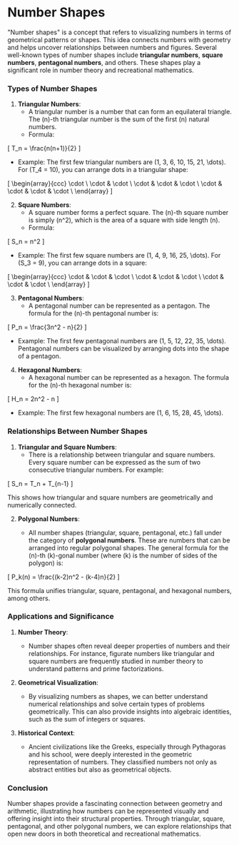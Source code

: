# Number Shapes

"Number shapes" is a concept that refers to visualizing numbers in terms of geometrical patterns or shapes. This idea connects numbers with geometry and helps uncover relationships between numbers and figures. Several well-known types of number shapes include **triangular numbers**, **square numbers**, **pentagonal numbers**, and others. These shapes play a significant role in number theory and recreational mathematics.

### Types of Number Shapes

1. **Triangular Numbers**:
   - A triangular number is a number that can form an equilateral triangle. The \(n\)-th triangular number is the sum of the first \(n\) natural numbers.
   - Formula:

\[
T_n = \frac{n(n+1)}{2}
\]

   - Example: The first few triangular numbers are \(1, 3, 6, 10, 15, 21, \dots\). For \(T_4 = 10\), you can arrange dots in a triangular shape:

\[
\begin{array}{ccc}
\cdot \\
\cdot & \cdot \\
\cdot & \cdot & \cdot \\
\cdot & \cdot & \cdot & \cdot \\
\end{array}
\]

2. **Square Numbers**:
   - A square number forms a perfect square. The \(n\)-th square number is simply \(n^2\), which is the area of a square with side length \(n\).
   - Formula:

\[
S_n = n^2
\]

   - Example: The first few square numbers are \(1, 4, 9, 16, 25, \dots\). For \(S_3 = 9\), you can arrange dots in a square:

\[
\begin{array}{ccc}
\cdot & \cdot & \cdot \\
\cdot & \cdot & \cdot \\
\cdot & \cdot & \cdot \\
\end{array}
\]

3. **Pentagonal Numbers**:
   - A pentagonal number can be represented as a pentagon. The formula for the \(n\)-th pentagonal number is:

\[
P_n = \frac{3n^2 - n}{2}
\]
   - Example: The first few pentagonal numbers are \(1, 5, 12, 22, 35, \dots\). Pentagonal numbers can be visualized by arranging dots into the shape of a pentagon.

4. **Hexagonal Numbers**:
   - A hexagonal number can be represented as a hexagon. The formula for the \(n\)-th hexagonal number is:

\[
H_n = 2n^2 - n
\]

   - Example: The first few hexagonal numbers are \(1, 6, 15, 28, 45, \dots\).

### Relationships Between Number Shapes

1. **Triangular and Square Numbers**:
   - There is a relationship between triangular and square numbers. Every square number can be expressed as the sum of two consecutive triangular numbers. For example:

\[
S_n = T_n + T_{n-1}
\]

This shows how triangular and square numbers are geometrically and numerically connected.

2. **Polygonal Numbers**:

   - All number shapes (triangular, square, pentagonal, etc.) fall under the category of **polygonal numbers**. These are numbers that can be arranged into regular polygonal shapes. The general formula for the \(n\)-th \(k\)-gonal number (where \(k\) is the number of sides of the polygon) is:

\[
P_k(n) = \frac{(k-2)n^2 - (k-4)n}{2}
\]

This formula unifies triangular, square, pentagonal, and hexagonal numbers, among others.

### Applications and Significance

1. **Number Theory**:
   - Number shapes often reveal deeper properties of numbers and their relationships. For instance, figurate numbers like triangular and square numbers are frequently studied in number theory to understand patterns and prime factorizations.

2. **Geometrical Visualization**:
   - By visualizing numbers as shapes, we can better understand numerical relationships and solve certain types of problems geometrically. This can also provide insights into algebraic identities, such as the sum of integers or squares.

3. **Historical Context**:
   - Ancient civilizations like the Greeks, especially through Pythagoras and his school, were deeply interested in the geometric representation of numbers. They classified numbers not only as abstract entities but also as geometrical objects.

### Conclusion

Number shapes provide a fascinating connection between geometry and arithmetic, illustrating how numbers can be represented visually and offering insight into their structural properties. Through triangular, square, pentagonal, and other polygonal numbers, we can explore relationships that open new doors in both theoretical and recreational mathematics.